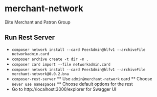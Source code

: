 # merchant-network

Elite Merchant and Patron Group

## Run Rest Server

* `composer network install --card PeerAdmin@hlfv1 --archiveFile networkadmin.card`
* `composer archive create -t dir -n .`
* `composer card import --file networkadmin.card`
* `composer network install --card PeerAdmin@hlfv1 --archiveFile merchant-network@0.0.2.bna`
* `composer-rest-server`
** Use `admin@merchant-network` card
** Choose `never use namespaces`
** Choose default options for the rest
* Go to http://localhost:3000/explorer for Swagger UI